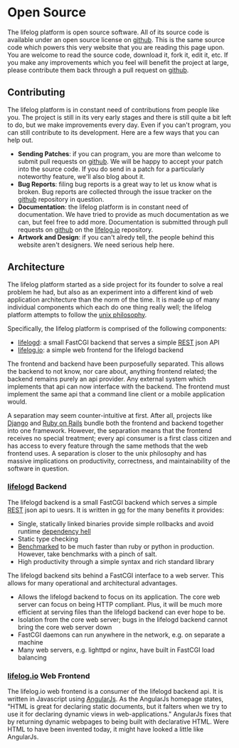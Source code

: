 Open Source
================================================================================
The lifelog platform is open source software. All of its source code is
available under an open source license on [github][1]. This is the same source
code which powers this very website that you are reading this page upon. You are
welcome to read the source code, download it, fork it, edit it, etc. If you make
any improvements which you feel will benefit the project at large, please
contribute them back through a pull request on [github][1].

Contributing
--------------------------------------------------------------------------------
The lifelog platform is in constant need of contributions from people like you.
The project is still in its very early stages and there is still quite a bit
left to do, but we make improvements every day. Even if you can't program, you
can still contribute to its development. Here are a few ways that you can help
out.

- **Sending Patches**: if you can program, you are more than welcome to submit
pull requests on [github][1]. We will be happy to accept your patch into the
source code. If you do send in a patch for a particularly noteworthy feature,
we'll also blog about it.
- **Bug Reports**: filing bug reports is a great way to let us know what is
broken. Bug reports are collected through the issue tracker on the [github][1]
repository in question.
- **Documentation**: the lifelog platform is in constant need of documentation.
We have tried to provide as much documentation as we can, but feel free to add
more. Documentation is submitted through pull requests on [github][1] on the
[lifelog.io][3] repository.
- **Artwork and Design**: if you can't alredy tell, the people behind this website aren't
designers. We need serious help here.

Architecture
--------------------------------------------------------------------------------
The lifelog platform started as a side project for its founder to solve a real
problem he had, but also as an experiment into a different kind of web
application architecture than the norm of the time. It is made up of many
individual components which each do one thing really well; the lifelog platform
attempts to follow the
[unix philosophy](http://en.wikipedia.org/wiki/Unix_philosophy).

Specifically, the lifelog platform is comprised of the following components:

- [lifelogd][2]: a small FastCGI backend that serves a simple [REST][4] json API
- [lifelog.io][3]: a simple web frontend for the lifelogd backend

The frontend and backend have been purposefully separated. This allows the
backend to not know, nor care about, anything frontend related; the backend
remains purely an api provider. Any external system which implements that api
can now interface with the backend. The frontend must implement the same api
that a command line client or a mobile application would.

A separation may seem counter-intuitive at first. After all, projects like
[Django](https://www.djangoproject.com) and
[Ruby on Rails](http://www.rubyonrails.org) bundle both the frontend and backend
together into one framework. However, the separation means that the frontend
receives no special treatment; every api consumer is a first class citizen and
has access to every feature through the same methods that the web frontend uses.
A separation is closer to the unix philosophy and has massive implications on
productivity, correctness, and maintainability of the software in question.

### [lifelogd][2] Backend
The lifelogd backend is a small FastCGI backend which serves a simple [REST][4]
json api to uesrs. It is written in [go](http://www.golang.org) for the many
benefits it provides:

- Single, statically linked binaries provide simple rollbacks and avoid runtime
[dependency hell](http://en.wikipedia.org/wiki/Dependency_hell)
- Static type checking
- [Benchmarked](http://matt.aimonetti.net/posts/2013/06/23/using-go-vs-ruby-for-web-apis)
to be much faster than ruby or python in production. However, take benchmarks
with a pinch of salt.
- High productivity through a simple syntax and rich standard library

The lifelogd backend sits behind a FastCGI interface to a web server. This
allows for many operational and architectural advantages.

- Allows the lifelogd backend to focus on its application. The core web server
can focus on being HTTP compliant. Plus, it will be much more efficient at
serving files than the lifelogd backend can ever hope to be.
- Isolation from the core web server; bugs in the lifelogd backend cannot bring
the core web server down
- FastCGI daemons can run anywhere in the network, e.g. on separate a machine
- Many web servers, e.g. lighttpd or nginx, have built in FastCGI load balancing

### [lifelog.io][3] Web Frontend
The lifelog.io web frontend is a consumer of the lifelogd backend api. It is
written in Javascript using [AngularJs](http://www.angularjs.org). As the
AngularJs homepage states, "HTML is great for declaring static documents, but it
falters when we try to use it for declaring dynamic views in web-applications."
AngularJs fixes that by returning dynamic webpages to being built with
declarative HTML. Were HTML to have been invented today, it might have looked a
little like AngularJs.

[1]: http://www.github.com/lifelog
[2]: http://www.github.com/lifelog/lifelogd
[3]: http://www.github.com/lifelog/lifelog.io
[4]: http://en.wikipedia.org/wiki/Representational_state_transfer
